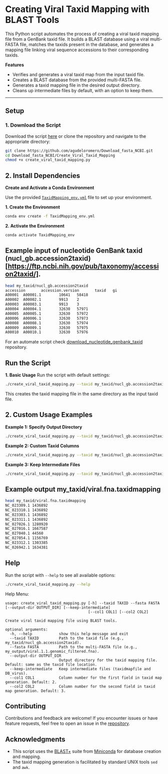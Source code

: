 # Creating Viral Taxid Mapping with BLAST Tools

This Python script automates the process of creating a viral taxid mapping file from a GenBank taxid file. It builds a BLAST database using a viral multi-FASTA file, matches the taxids present in the database, and generates a mapping file linking viral sequence accessions to their corresponding taxids.

**Features**

* Verifies and generates a viral taxid map from the input taxid file.
* Creates a BLAST database from the provided multi-FASTA file.
* Generates a taxid mapping file in the desired output directory.
* Cleans up intermediate files by default, with an option to keep them.

---

## **Setup**

### 1. Download the Script

Download the script [here](https://github.com/agudeloromero/Download_fasta_NCBI/blob/main/create_viral_taxid_mapping/create_viral_taxid_mapping.py) or clone the repository and navigate to the appropriate directory:
```bash
git clone https://github.com/agudeloromero/Download_fasta_NCBI.git
cd Download_fasta_NCBI/Create_Viral_Taxid_Mapping
chmod +x create_viral_taxid_mapping.py
```

## 2. Install Dependencies
**Create and Activate a Conda Environment**

Use the provided [`TaxidMapping_env.yml`](https://github.com/agudeloromero/Download_fasta_NCBI/blob/main/create_viral_taxid_mapping/TaxidMapping_env.yml) file to set up your environment.

**1. Create the Environment**
```bash
conda env create -f TaxidMapping_env.yml
```

**2. Activate the Environment**
```bash
conda activate TaxidMapping_env
```

## Example input of nucleotide GenBank taxid (nucl_gb.accession2taxid)[https://ftp.ncbi.nih.gov/pub/taxonomy/accession2taxid/].
```bash
head my_taxid/nucl_gb.accession2taxid
accession       accession.version       taxid   gi
A00001  A00001.1        10641   58418
A00002  A00002.1        9913    2
A00003  A00003.1        9913    3
A00004  A00004.1        32630   57971
A00005  A00005.1        32630   57972
A00006  A00006.1        32630   57973
A00008  A00008.1        32630   57974
A00009  A00009.1        32630   57975
A00010  A00010.1        32630   57976
```
For an automate script check [download_nucleotide_genbank_taxid](https://github.com/agudeloromero/Download_fasta_NCBI/blob/main/download_nucleotide_genbank_taxid/README.md) repository.

## Run the Script
**1. Basic Usage**
Run the script with default settings:
```bash
./create_viral_taxid_mapping.py --taxid my_taxid/nucl_gb.accession2taxid --fasta my_output/viral.1.1.genomic_filtered.fna
```
This creates the taxid mapping file in the same directory as the input taxid file.

## 2. Custom Usage Examples

**Example 1: Specify Output Directory**
```bash
./create_viral_taxid_mapping.py --taxid my_taxid/nucl_gb.accession2taxid --fasta my_output/viral.1.1.genomic_filtered.fna --output-dir custom_output
```

**Example 2: Custom Taxid Columns**
```bash
./create_viral_taxid_mapping.py --taxid my_taxid/nucl_gb.accession2taxid --fasta my_output/viral.1.1.genomic_filtered.fna --col1 1 --col2 2
```

**Example 3: Keep Intermediate Files**
```bash
./create_viral_taxid_mapping.py --taxid my_taxid/nucl_gb.accession2taxid --fasta my_output/viral.1.1.genomic_filtered.fna --keep-intermediate
```

## Example output my_taxid/viral.fna.taxidmapping
```bash
head my_taxid/viral.fna.taxidmapping 
NC_023309.1 1436892
NC_023310.1 1436892
NC_023303.1 1436892
NC_023311.1 1436892
NC_027026.1 1280920
NC_027016.1 1667587
NC_027040.1 44560
NC_027054.1 1156769
NC_023312.1 1303385
NC_026942.1 1634381
```

## Help

Run the script with `--help` to see all available options:
```bash
./create_viral_taxid_mapping.py --help
```

Help Menu:
```
usage: create_viral_taxid_mapping.py [-h] --taxid TAXID --fasta FASTA [--output-dir OUTPUT_DIR] [--keep-intermediate]
                                     [--col1 COL1] [--col2 COL2]

Create viral taxid mapping file using BLAST tools.

optional arguments:
  -h, --help            show this help message and exit
  --taxid TAXID         Path to the taxid file (e.g., my_taxid/nucl_gb.accession2taxid).
  --fasta FASTA         Path to the multi-FASTA file (e.g., my_output/viral.1.1.genomic_filtered.fna).
  --output-dir OUTPUT_DIR
                        Output directory for the taxid mapping file. Default: same as the taxid file location.
  --keep-intermediate   Keep intermediate files (taxidmapfile and DB_virus).
  --col1 COL1           Column number for the first field in taxid map generation. Default: 2.
  --col2 COL2           Column number for the second field in taxid map generation. Default: 3.
```

## Contributing

Contributions and feedback are welcome! If you encounter issues or have feature requests, feel free to open an issue in the [repository](https://github.com/agudeloromero/Download_fasta_NCBI/issues).

## Acknowledgments

* This script uses the [BLAST+](https://anaconda.org/bioconda/blast) suite from [Miniconda](https://docs.anaconda.com/miniconda/) for database creation and mapping.
* The taxid mapping generation is facilitated by standard UNIX tools `sed` and `awk`.

